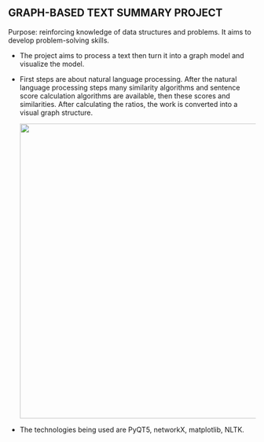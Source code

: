 ## GRAPH-BASED TEXT SUMMARY PROJECT

Purpose: reinforcing knowledge of data structures and problems. It aims to develop problem-solving skills.

- The project aims to process a text then turn it into a graph model and visualize the model.

- First steps are about natural language processing. After the natural language processing steps
  many similarity algorithms and sentence score calculation
  algorithms are available, then these scores and similarities.
  After calculating the ratios, the work is converted into a visual graph structure.


  <img src="pythonGraphProject/src/interface/images/graphPic.png" width="900" height="600">

 - The technologies being used are PyQT5, networkX, matplotlib, NLTK.  
